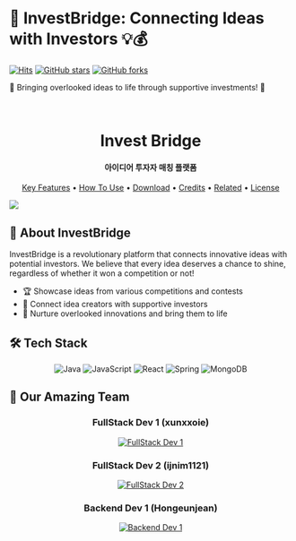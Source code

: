 
  # 🌉 InvestBridge: Connecting Ideas with Investors 💡💰

  [![Hits](https://hits.seeyoufarm.com/api/count/incr/badge.svg?url=https%3A%2F%2Fgithub.com%2Fxunxxoie%2FInvestBridge&count_bg=%2379C83D&title_bg=%23555555&icon=&icon_color=%23E7E7E7&title=hits&edge_flat=false)](https://hits.seeyoufarm.com)
  [![GitHub stars](https://img.shields.io/github/stars/xunxxoie/InvestBridge?style=social)](https://github.com/xunxxoie/InvestBridge/stargazers)
  [![GitHub forks](https://img.shields.io/github/forks/xunxxoie/InvestBridge?style=social)](https://github.com/xunxxoie/InvestBridge/network/members)

  <p>🚀 Bringing overlooked ideas to life through supportive investments! 🌟</p>
</div>

<br>

<h1 align="center">Invest Bridge</h1>

<h4 align="center">아이디어 투자자 매칭 플랫폼</h4>

<p align="center">
  <a href="#key-features">Key Features</a> •
  <a href="#how-to-use">How To Use</a> •
  <a href="#download">Download</a> •
  <a href="#credits">Credits</a> •
  <a href="#related">Related</a> •
  <a href="#license">License</a>
</p>

<img src="https://capsule-render.vercel.app/api?type=waving&color=BDBDC8&height=150&section=footer" />

## 🌟 About InvestBridge

InvestBridge is a revolutionary platform that connects innovative ideas with potential investors. We believe that every idea deserves a chance to shine, regardless of whether it won a competition or not!

- 🏆 Showcase ideas from various competitions and contests
- 💼 Connect idea creators with supportive investors
- 🌱 Nurture overlooked innovations and bring them to life

## 🛠️ Tech Stack

<div align="center">

![Java](https://img.shields.io/badge/-Java-007396?style=for-the-badge&logo=java&logoColor=white)
![JavaScript](https://img.shields.io/badge/-JavaScript-F7DF1E?style=for-the-badge&logo=javascript&logoColor=black)
![React](https://img.shields.io/badge/-React-61DAFB?style=for-the-badge&logo=react&logoColor=black)
![Spring](https://img.shields.io/badge/-Spring-6DB33F?style=for-the-badge&logo=spring&logoColor=white)
![MongoDB](https://img.shields.io/badge/-MongoDB-47A248?style=for-the-badge&logo=mongodb&logoColor=white)

</div>

## 👥 Our Amazing Team

<div align="center">

### FullStack Dev 1 (xunxxoie)
[![FullStack Dev 1](https://github-readme-stats.vercel.app/api?username=xunxxoie&show_icons=true&theme=radical&hide_title=true&hide_rank=true)](https://github.com/xunxxoie)

### FullStack Dev 2 (ijnim1121)
[![FullStack Dev 2](https://github-readme-stats.vercel.app/api?username=ijnim1121&show_icons=true&theme=merko&hide_title=true&hide_rank=true)](https://github.com/ijnim1121)

### Backend Dev 1 (Hongeunjean)
[![Backend Dev 1](https://github-readme-stats.vercel.app/api?username=minjichoii&show_icons=true&theme=tokyonight&hide_title=true&hide_rank=true)](https://github.com/Hongeunjean)

</div>
